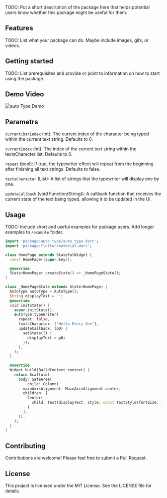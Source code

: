 <!--
This README describes the package. If you publish this package to pub.dev,
this README's contents appear on the landing page for your package.

For information about how to write a good package README, see the guide for
[writing package pages](https://dart.dev/guides/libraries/writing-package-pages).

For general information about developing packages, see the Dart guide for
[creating packages](https://dart.dev/guides/libraries/create-library-packages)
and the Flutter guide for
[developing packages and plugins](https://flutter.dev/developing-packages).
-->

TODO: Put a short description of the package here that helps potential users
know whether this package might be useful for them.

## Features

TODO: List what your package can do. Maybe include images, gifs, or videos.

## Getting started

TODO: List prerequisites and provide or point to information on how to
start using the package.

## Demo Video

![auto Type Demo](https://github.com/Alicode1382/autotype/assets/72864961/bf491215-c5b6-457f-ab5d-30dad77599bf)



## Parametrs

`currentCharIndex` (int): The current index of the character being typed within the current text string. Defaults to 0.

`currentIndex` (int): The index of the current text string within the textsCharacter list. Defaults to 0.

`repeat` (bool): If true, the typewriter effect will repeat from the beginning after finishing all text strings. Defaults to false.

`textsCharacter` (List<String>): A list of strings that the typewriter will display one by one.

`updateCallback` (void Function(String)): A callback function that receives the current state of the text being typed, allowing it to be updated in the UI.

## Usage

TODO: Include short and useful examples for package users. Add longer examples
to `/example` folder.

```dart
import 'package:auto_type/auto_type.dart';
import 'package:flutter/material.dart';

class HomePage extends StatefulWidget {
  const HomePage({super.key});

  @override
  State<HomePage> createState() => _HomePageState();
}

class _HomePageState extends State<HomePage> {
  AutoType autoType = AutoType();
  String displayText = '';
  @override
  void initState() {
    super.initState();
    autoType.typeWriter(
      repeat: false,
      textsCharacter: ["Hello Every One"],
      updateCallback: (p0) {
        setState(() {
          displayText = p0;
        });
      },
    );
  }

  @override
  Widget build(BuildContext context) {
    return Scaffold(
      body: SafeArea(
          child: Column(
        mainAxisAlignment: MainAxisAlignment.center,
        children: [
          Center(
            child: Text(displayText, style: const TextStyle(fontSize: 16)),
          )
        ],
      )),
    );
  }
}

```

## Contributing
Contributions are welcome! Please feel free to submit a Pull Request.

## License
This project is licensed under the MIT License. See the LICENSE file for details.
